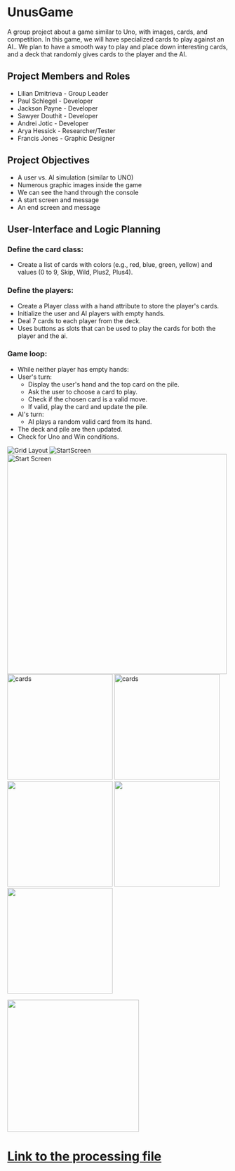 # UnusGame
A group project about a game similar to Uno, with images, cards, and competition. In this game, we will have specialized cards to play against an AI.. We plan to have a smooth way to play and place down interesting cards, and a deck that randomly gives cards to the player and the AI.

##  Project Members and Roles
* Lilian Dmitrieva - Group Leader
* Paul Schlegel - Developer
* Jackson Payne - Developer
* Sawyer Douthit - Developer
* Andrei Jotic - Developer
* Arya Hessick - Researcher/Tester
* Francis Jones - Graphic Designer

## Project Objectives

* A user vs. AI simulation (similar to UNO)
* Numerous graphic images inside the game
* We can see the hand through the console
* A start screen and message
* An end screen and message


## User-Interface and Logic Planning
### Define the card class:
* Create a list of cards with colors (e.g., red, blue, green, yellow) and values (0 to 9, Skip, Wild, Plus2, Plus4).
### Define the players:
* Create a Player class with a hand attribute to store the player's cards.
* Initialize the user and AI players with empty hands.
* Deal 7 cards to each player from the deck.
* Uses buttons as slots that can be used to play the cards for both the player and the ai.
### Game loop:
* While neither player has empty hands:
* User's turn:
  * Display the user's hand and the top card on the pile.
  * Ask the user to choose a card to play.
  * Check if the chosen card is a valid move.
  * If valid, play the card and update the pile.
* AI's turn:
  * AI plays a random valid card from its hand.
 * The deck and pile are then updated.
* Check for Uno and Win conditions.

 ![Grid Layout](https://github.com/LilianDm/UnusGame/blob/main/images/UnusGridLayout.png?raw=true)
 ![StartScreen](https://github.com/LilianDm/UnusGame/blob/main/images/startscreen.arya%20hessick.png?raw=true)
 <img src="https://github.com/LilianDm/UnusGame/blob/main/images/start.png?raw=true" alt="Start Screen" width="500" height="500">
 <img src="https://github.com/LilianDm/UnusGame/blob/main/images/Cards/Untitled66_20240228112406.png?raw=true" alt="cards" width="240" height="240">
 <img src="https://github.com/LilianDm/UnusGame/blob/main/images/blue4.aryahessick.png?raw=true" alt="cards" width="240" height="240">
 <img src= "https://github.com/LilianDm/UnusGame/blob/main/images/Cards/Untitled66_20240228112445.png?raw=true" width="240" height="240">
 <img src="https://github.com/LilianDm/UnusGame/blob/main/images/Cards/Untitled66_20240228112400.png?raw=true" width="240" height="240">
 <img src="https://github.com/LilianDm/UnusGame/blob/main/images/Cards/Cards-5.png?raw=true" width="240" height="240">

 <img src="https://github.com/LilianDm/UnusGame/assets/120538859/68061536-a5cd-46e4-b600-01c2f46f3dd2" width= "300" height = "300">


# [Link to the processing file](https://github.com/LilianDm/UnusGame/files/14562776/UNNNus_Game_734.zip)




